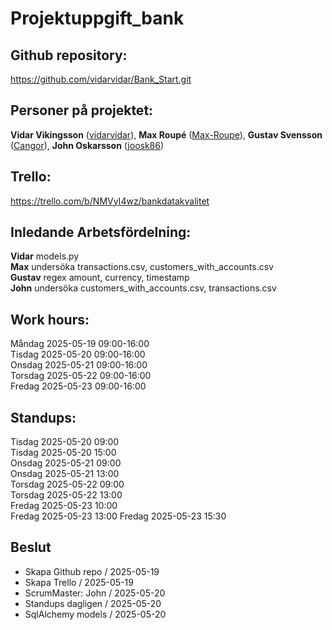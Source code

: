 # Projektuppgift_bank

## Github repository:
https://github.com/vidarvidar/Bank_Start.git

## Personer på projektet:

**Vidar Vikingsson** ([vidarvidar](https://github.com/vidarvidar)), **Max Roupé** ([Max-Roupe](https://github.com/Max-Roupe)), **Gustav Svensson** ([Cangor](https://github.com/Cangor)), **John Oskarsson** ([joosk86](https://github.com/joosk86))

## Trello:
https://trello.com/b/NMVyI4wz/bankdatakvalitet

## Inledande Arbetsfördelning:
**Vidar** models.py  
**Max** undersöka transactions.csv, customers_with_accounts.csv  
**Gustav** regex amount, currency, timestamp  
**John** undersöka customers_with_accounts.csv, transactions.csv

## Work hours:

Måndag 2025-05-19 09:00-16:00  
Tisdag 2025-05-20 09:00-16:00  
Onsdag 2025-05-21 09:00-16:00  
Torsdag 2025-05-22 09:00-16:00  
Fredag 2025-05-23 09:00-16:00

## Standups:
Tisdag 2025-05-20 09:00   
Tisdag 2025-05-20 15:00  
Onsdag 2025-05-21 09:00  
Onsdag 2025-05-21 13:00   
Torsdag 2025-05-22 09:00  
Torsdag 2025-05-22 13:00  
Fredag 2025-05-23 10:00  
Fredag 2025-05-23 13:00
Fredag 2025-05-23 15:30

## Beslut
* Skapa Github repo / 2025-05-19  
* Skapa Trello / 2025-05-19  
* ScrumMaster: John / 2025-05-20
* Standups dagligen / 2025-05-20
* SqlAlchemy models / 2025-05-20